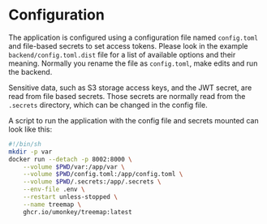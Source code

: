 # Configuration

The application is configured using a configuration file named `config.toml` and file-based secrets to set access tokens.
Please look in the example `backend/config.toml.dist` file for a list of available options and their meaning.
Normally you rename the file as `config.toml`, make edits and run the backend.

Sensitive data, such as S3 storage access keys, and the JWT secret, are read from file based secrets.
Those secrets are normally read from the `.secrets` directory, which can be changed in the config file.

A script to run the application with the config file and secrets mounted can look like this:

``` sh
#!/bin/sh
mkdir -p var
docker run --detach -p 8002:8000 \
    --volume $PWD/var:/app/var \
    --volume $PWD/config.toml:/app/config.toml \
    --volume $PWD/.secrets:/app/.secrets \
    --env-file .env \
    --restart unless-stopped \
    --name treemap \
    ghcr.io/umonkey/treemap:latest
```
